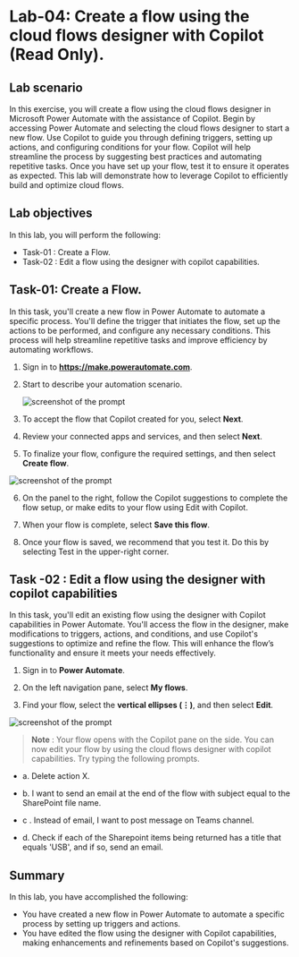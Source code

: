 # Lab-04: Create a flow using the cloud flows designer with Copilot (Read Only).

## Lab scenario 

In this exercise, you will create a flow using the cloud flows designer in Microsoft Power Automate with the assistance of Copilot. Begin by accessing Power Automate and selecting the cloud flows designer to start a new flow. Use Copilot to guide you through defining triggers, setting up actions, and configuring conditions for your flow. Copilot will help streamline the process by suggesting best practices and automating repetitive tasks. Once you have set up your flow, test it to ensure it operates as expected. This lab will demonstrate how to leverage Copilot to efficiently build and optimize cloud flows.

## Lab objectives
In this lab, you will perform the following:

- Task-01 : Create a Flow.
- Task-02 : Edit a flow using the designer with copilot capabilities.

## Task-01: Create a Flow.

In this task, you'll create a new flow in Power Automate to automate a specific process. You'll define the trigger that initiates the flow, set up the actions to be performed, and configure any necessary conditions. This process will help streamline repetitive tasks and improve efficiency by automating workflows.

1.	Sign in to **https://make.powerautomate.com**.
   
2.	Start to describe your automation scenario.

    ![screenshot of the prompt ](../Media/04/copilot-home-example.png)
   
3.	To accept the flow that Copilot created for you, select **Next**.
   
4.	Review your connected apps and services, and then select **Next**.
   
5.	To finalize your flow, configure the required settings, and then select **Create flow**.

   ![screenshot of the prompt ](../Media/04/designer-1.png)

6.	On the panel to the right, follow the Copilot suggestions to complete the flow setup, or make edits to your flow using Edit with Copilot.
   
7.	When your flow is complete, select **Save this flow**.
   
8.	Once your flow is saved, we recommend that you test it. Do this by selecting Test in the upper-right corner.
   
## Task -02 : Edit a flow using the designer with copilot capabilities

In this task, you'll edit an existing flow using the designer with Copilot capabilities in Power Automate. You'll access the flow in the designer, make modifications to triggers, actions, and conditions, and use Copilot's suggestions to optimize and refine the flow. This will enhance the flow’s functionality and ensure it meets your needs effectively.

1.	Sign in to **Power Automate**.
   
2.	On the left navigation pane, select **My flows**.
   
3.	Find your flow, select the **vertical ellipses (⋮)**, and then select **Edit**.

  ![screenshot of the prompt ](../Media/04/copilot-edit.png)
 
  >**Note** : Your flow opens with the Copilot pane on the side. You can now edit your flow by using the cloud flows designer with copilot capabilities. Try typing the following prompts.

  - a.	Delete action X.

  - b.	I want to send an email at the end of the flow with subject equal to the SharePoint file name.

  - c .	Instead of email, I want to post message on Teams channel.

  - d.	Check if each of the Sharepoint items being returned has a title that equals 'USB', and if so, send an email.

## Summary 
In this lab, you have accomplished the following:

- You have created a new flow in Power Automate to automate a specific process by setting up triggers and actions.
- You have edited the flow using the designer with Copilot capabilities, making enhancements and refinements based on Copilot's suggestions.


